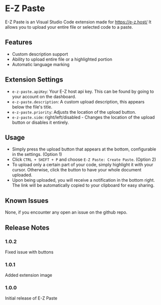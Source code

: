 # E-Z Paste

E-Z Paste is an Visual Studio Code extension made for https://e-z.host/ It allows you to upload your entire file or selected code to a paste.

## Features

* Custom description support
* Ability to upload entire file or a highlighted portion
* Automatic language marking

## Extension Settings

* `e-z-paste.apiKey`: Your E-Z host api key. This can be found by going to your account on the dashboard.
* `e-z-paste.description`: A custom upload description, this appears below the file's title.
* `e-z-paste.priority`: Adjusts the location of the upload button.
* `e-z-paste.side`: right/left/disabled - Changes the location of the upload button or disables it entirely.

## Usage

* Simply press the upload button that appears at the bottom, configurable in the settings. (Option 1)
* Click `CTRL + SHIFT + P` and choose `E-Z Paste: Create Paste`. (Option 2)
* To upload only a certain part of your code, simply highlight it with your cursor. Otherwise, click the button to have your whole document uploaded.
* Upon being uploaded, you will receive a notification in the bottom right. The link will be automatically copied to your clipboard for easy sharing.

## Known Issues

None, if you encounter any open an issue on the github repo.

## Release Notes

### 1.0.2
Fixed issue with buttons 

### 1.0.1
Added extension image

### 1.0.0

Initial release of E-Z Paste
